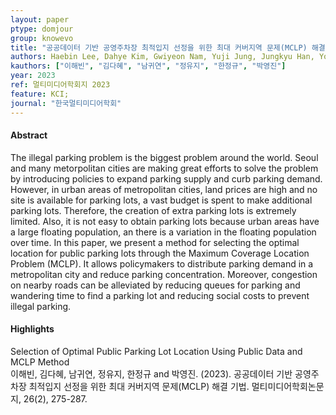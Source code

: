 ```yaml
---
layout: paper
ptype: domjour 
group: knowevo
title: "공공데이터 기반 공영주차장 최적입지 선정을 위한 최대 커버지역 문제(MCLP) 해결 기법"
authors: Haebin Lee, Dahye Kim, Gwiyeon Nam, Yuji Jung, Jungkyu Han, Yougjin Park
kauthors: ["이해빈", "김다혜", "남귀연", "정유지", "한정규", "박영진"]
year: 2023
ref: 멀티미디어학회지 2023
feature: KCI;
journal: "한국멀티미디어학회"
---
```


<h4><span class="badge badge-info">Abstract</span></h4>
The illegal parking problem is the biggest problem around the world. Seoul and many metorpolitan cities are making great efforts to solve the problem by introducing policies to expand parking supply and curb parking demand. However, in urban areas of metropolitan cities, land prices are high and no site is available for parking lots, a vast budget is spent to make additional parking lots. Therefore, the creation of extra parking lots is extremely limited. Also, it is not easy to obtain parking lots because urban areas have a large floating population, an there is a variation in the floating population over time. In this paper, we present a method for selecting the optimal location for public parking lots through the Maximum Coverage Location Problem (MCLP). It allows policymakers to distribute parking demand in a metropolitan city and reduce parking concentration. Moreover, congestion on nearby roads can be alleviated by reducing queues for parking and wandering time to find a parking lot and reducing social costs to prevent illegal parking.

<h4><span class="badge badge-info">Highlights</span></h4>

<div class="alert alert-warning" role="alert">
   Selection of Optimal Public Parking Lot Location Using Public Data and MCLP Method
</div>

<div class="alert alert-primary" role="alert">
   이해빈, 김다혜, 남귀연, 정유지, 한정규 and 박영진. (2023). 공공데이터 기반 공영주차장 최적입지 선정을 위한 최대 커버지역 문제(MCLP) 해결 기법. 멀티미디어학회논문지, 26(2), 275-287.
</div>